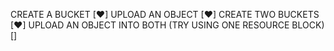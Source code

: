 CREATE A BUCKET [♥]
UPLOAD AN OBJECT [♥]
CREATE TWO BUCKETS [♥] 
UPLOAD AN OBJECT INTO BOTH (TRY USING ONE RESOURCE BLOCK) []
